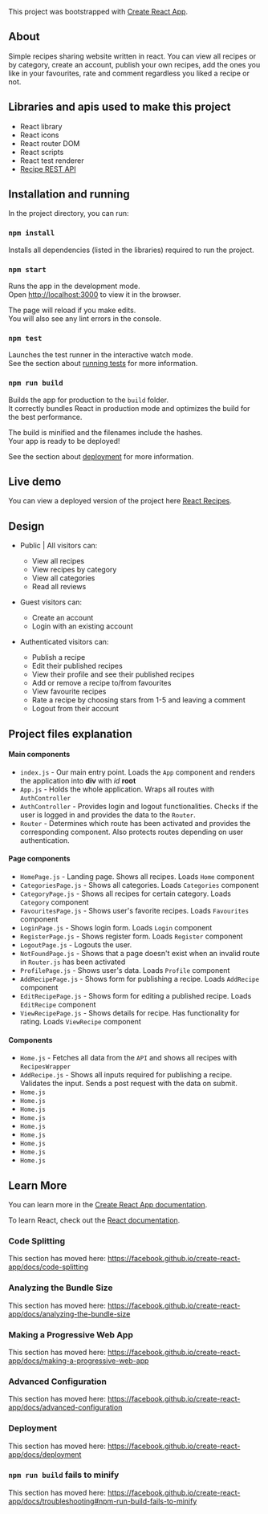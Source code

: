 This project was bootstrapped with [Create React App](https://github.com/facebook/create-react-app).

## About

Simple recipes sharing website written in react. You can view all recipes or by category, create an account, publish your own recipes, add the ones you like in your favourites, rate and comment regardless you liked a recipe or not.

## Libraries and apis used to make this project

- React library
- React icons
- React router DOM
- React scripts
- React test renderer
- [Recipe REST API](https://github.com/martinnikolov93/recipes-nodejs-api)

## Installation and running

In the project directory, you can run:

### `npm install`

Installs all dependencies (listed in the libraries) required to run the project.

### `npm start`

Runs the app in the development mode.<br />
Open [http://localhost:3000](http://localhost:3000) to view it in the browser.

The page will reload if you make edits.<br />
You will also see any lint errors in the console.

### `npm test`

Launches the test runner in the interactive watch mode.<br />
See the section about [running tests](https://facebook.github.io/create-react-app/docs/running-tests) for more information.

### `npm run build`

Builds the app for production to the `build` folder.<br />
It correctly bundles React in production mode and optimizes the build for the best performance.

The build is minified and the filenames include the hashes.<br />
Your app is ready to be deployed!

See the section about [deployment](https://facebook.github.io/create-react-app/docs/deployment) for more information.

## Live demo

You can view a deployed version of the project here [React Recipes](http://react-recipes-softuni.herokuapp.com/).

## Design

- Public | All visitors can:

  - View all recipes
  - View recipes by category
  - View all categories
  - Read all reviews

- Guest visitors can:

  - Create an account
  - Login with an existing account

- Authenticated visitors can:
  - Publish a recipe
  - Edit their published recipes
  - View their profile and see their published recipes
  - Add or remove a recipe to/from favourites
  - View favourite recipes
  - Rate a recipe by choosing stars from 1-5 and leaving a comment
  - Logout from their account

## Project files explanation

#### Main components

- `index.js` - Our main entry point. Loads the `App` component and renders the application into **div** with _id_ **root**
- `App.js` - Holds the whole application. Wraps all routes with `AuthController`
- `AuthController` - Provides login and logout functionalities. Checks if the user is logged in and provides the data to the `Router`.
- `Router` - Determines which route has been activated and provides the corresponding component. Also protects routes depending on user authentication.

#### Page components

- `HomePage.js` - Landing page. Shows all recipes. Loads `Home` component
- `CategoriesPage.js` - Shows all categories. Loads `Categories` component
- `CategoryPage.js` - Shows all recipes for certain category. Loads `Category` component
- `FavouritesPage.js` - Shows user's favorite recipes. Loads `Favourites` component
- `LoginPage.js` - Shows login form. Loads `Login` component
- `RegisterPage.js` - Shows register form. Loads `Register` component
- `LogoutPage.js` - Logouts the user.
- `NotFoundPage.js` - Shows that a page doesn't exist when an invalid route in `Router.js` has been activated
- `ProfilePage.js` - Shows user's data. Loads `Profile` component
- `AddRecipePage.js` - Shows form for publishing a recipe. Loads `AddRecipe` component
- `EditRecipePage.js` - Shows form for editing a published recipe. Loads `EditRecipe` component
- `ViewRecipePage.js` - Shows details for recipe. Has functionality for rating. Loads `ViewRecipe` component

#### Components

- `Home.js` - Fetches all data from the `API` and shows all recipes with `RecipesWrapper`
- `AddRecipe.js` - Shows all inputs required for publishing a recipe. Validates the input. Sends a post request with the data on submit.
- `Home.js`
- `Home.js`
- `Home.js`
- `Home.js`
- `Home.js`
- `Home.js`
- `Home.js`
- `Home.js`
- `Home.js`

## Learn More

You can learn more in the [Create React App documentation](https://facebook.github.io/create-react-app/docs/getting-started).

To learn React, check out the [React documentation](https://reactjs.org/).

### Code Splitting

This section has moved here: https://facebook.github.io/create-react-app/docs/code-splitting

### Analyzing the Bundle Size

This section has moved here: https://facebook.github.io/create-react-app/docs/analyzing-the-bundle-size

### Making a Progressive Web App

This section has moved here: https://facebook.github.io/create-react-app/docs/making-a-progressive-web-app

### Advanced Configuration

This section has moved here: https://facebook.github.io/create-react-app/docs/advanced-configuration

### Deployment

This section has moved here: https://facebook.github.io/create-react-app/docs/deployment

### `npm run build` fails to minify

This section has moved here: https://facebook.github.io/create-react-app/docs/troubleshooting#npm-run-build-fails-to-minify
